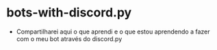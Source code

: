# bots-with-discord.py
- Compartilharei aqui o que aprendi e o que estou aprendendo a fazer com o meu bot através do discord.py 
